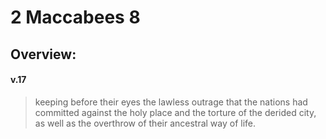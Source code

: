 # 2 Maccabees 8

## Overview:



#### v.17
>keeping before their eyes the lawless outrage that the nations had committed against the holy place and the torture of the derided city, as well as the overthrow of their ancestral way of life.
